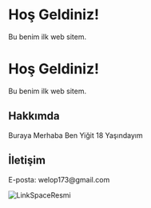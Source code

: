 <!DOCTYPE html>
<html lang="tr">
<body>
  <h1>Hoş Geldiniz!</h1>
  <p>Bu benim ilk web sitem.</p>
<html>
<body>
  <h1>Hoş Geldiniz!</h1>
  <p>Bu benim ilk web sitem.</p>

  <h2>Hakkımda</h2>
  <p>Buraya Merhaba Ben Yiğit 18 Yaşındayım</p>

  <h2>İletişim</h2>
  <p>E-posta: welop173@gmail.com</p>

  <img src="https://www.google.com/url?sa=i&url=https%3A%2F%2Fwww.ctrlo.com%2F&psig=AOvVaw2uL5oDzyKQqNvac0W-WFy2&ust=1751747922691000&source=images&cd=vfe&opi=89978449&ved=0CBQQjRxqFwoTCIiY3diHpI4DFQAAAAAdAAAAABBA" alt="LinkSpaceResmi">
<script src="script.js"></script>
</body>
